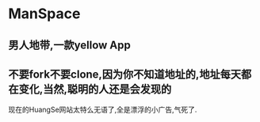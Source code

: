 # ManSpace
## 男人地带,一款yellow App
## 不要fork不要clone,因为你不知道地址的,地址每天都在变化,当然,聪明的人还是会发现的

现在的HuangSe网站太特么无语了,全是漂浮的小广告,气死了.
